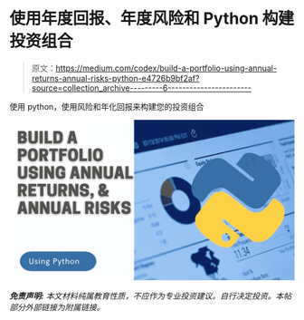 # 使用年度回报、年度风险和 Python 构建投资组合

> 原文：<https://medium.com/codex/build-a-portfolio-using-annual-returns-annual-risks-python-e4726b9bf2af?source=collection_archive---------6----------------------->

使用 python，使用风险和年化回报来构建您的投资组合

![](img/d1b49fc0ca00e747d7f27747d5f502b7.png)

***免责声明:*** *本文材料纯属教育性质，不应作为专业投资建议。自行决定投资。本帖部分外部链接为附属链接。*